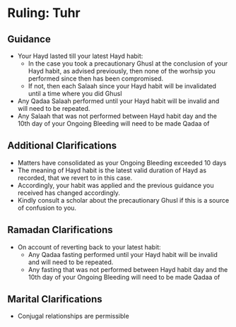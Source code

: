 # Ruling: Tuhr

## Guidance

- Your Hayd lasted till your latest Hayd habit:
  - In the case you took a precautionary Ghusl at the conclusion of your Hayd habit, as advised previously, then none of the worhsip you performed since then has been compromised.
  - If not, then each Salaah since your Hayd habit will be invalidated until a time where you did Ghusl
- Any Qadaa Salaah performed until your Hayd habit will be invalid and will need to be repeated.
- Any Salaah that was not performed between Hayd habit day and the 10th day of your Ongoing Bleeding will need to be made Qadaa of

## Additional Clarifications

- Matters have consolidated as your Ongoing Bleeding exceeded 10 days
- The meaning of Hayd habit is the latest valid duration of Hayd as recorded, that we revert to in this case.
- Accordingly, your habit was applied and the previous guidance you received has changed accordingly.
- Kindly consult a scholar about the precautionary Ghusl if this is a source of confusion to you.

## Ramadan Clarifications

- On account of reverting back to your latest habit:
  - Any Qadaa fasting performed until your Hayd habit will be invalid and will need to be repeated.
  - Any fasting that was not performed between Hayd habit day and the 10th day of your Ongoing Bleeding will need to be made Qadaa of

## Marital Clarifications

- Conjugal relationships are permissible
